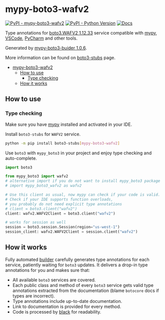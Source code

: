 # mypy-boto3-wafv2

[![PyPI - mypy-boto3-wafv2](https://img.shields.io/pypi/v/mypy-boto3-wafv2.svg?color=blue)](https://pypi.org/project/mypy-boto3-wafv2)
[![PyPI - Python Version](https://img.shields.io/pypi/pyversions/mypy-boto3-wafv2.svg?color=blue)](https://pypi.org/project/mypy-boto3-wafv2)
[![Docs](https://img.shields.io/readthedocs/mypy-boto3-builder.svg?color=blue)](https://mypy-boto3-builder.readthedocs.io/)

Type annotations for
[boto3.WAFV2 1.12.33](https://boto3.amazonaws.com/v1/documentation/api/1.12.33/reference/services/wafv2.html#WAFV2) service
compatible with [mypy](https://github.com/python/mypy), [VSCode](https://code.visualstudio.com/),
[PyCharm](https://www.jetbrains.com/pycharm/) and other tools.

Generated by [mypy-boto3-buider 1.0.6](https://github.com/vemel/mypy_boto3_builder).

More information can be found on [boto3-stubs](https://pypi.org/project/boto3-stubs/) page.

- [mypy-boto3-wafv2](#mypy-boto3-wafv2)
  - [How to use](#how-to-use)
    - [Type checking](#type-checking)
  - [How it works](#how-it-works)

## How to use

### Type checking

Make sure you have [mypy](https://github.com/python/mypy) installed and activated in your IDE.

Install `boto3-stubs` for `WAFV2` service.

```bash
python -m pip install boto3-stubs[mypy-boto3-wafv2]
```

Use `boto3` with `mypy_boto3` in your project and enjoy type checking and auto-complete.

```python
import boto3

from mypy_boto3 import wafv2
# alternative import if you do not want to install mypy_boto3 package
# import mypy_boto3_wafv2 as wafv2

# Use this client as usual, now mypy can check if your code is valid.
# Check if your IDE supports function overloads,
# you probably do not need explicit type annotations
# client = boto3.client("wafv2")
client: wafv2.WAFV2Client = boto3.client("wafv2")

# works for session as well
session = boto3.session.Session(region="us-west-1")
session_client: wafv2.WAFV2Client = session.client("wafv2")

```

## How it works

Fully automated [builder](https://github.com/vemel/mypy_boto3_builder) carefully generates
type annotations for each service, patiently waiting for `boto3` updates. It delivers
a drop-in type annotations for you and makes sure that:

- All available `boto3` services are covered.
- Each public class and method of every `boto3` service gets valid type annotations
  extracted from the documentation (blame `botocore` docs if types are incorrect).
- Type annotations include up-to-date documentation.
- Link to documentation is provided for every method.
- Code is processed by [black](https://github.com/psf/black) for readability.